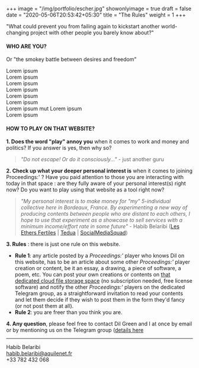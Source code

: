 +++
image = "/img/portfolio/escher.jpg"
showonlyimage = true
draft = false
date = "2020-05-06T20:53:42+05:30"
title = "The Rules"
weight = 1
+++

"What could prevent you from failing again to kickstart another world-changing project with other people you barely know about?"
<!--more-->

#### WHO ARE YOU? 
Or "the smokey battle between desires and freedom"

Lorem ipsum  
Lorem ipsum  
Lorem ipsum  
Lorem ipsum  
Lorem ipsum  
Lorem ipsum  
Lorem ipsum  mut
Lorem ipsum  
Lorem ipsum  
  
#### HOW TO PLAY ON THAT WEBSITE?

**1. Does the word "play" annoy you**		 when it comes to work and money and politics? If you answer is yes, then why so?

> *"Do not escape! Or do it consciously..."* - just another guru

**2. Check up what your deeper personal interest is** when it comes to joining Proceedings:' ? Have you paid attention to those you are interacting with today in that space : are they fully aware of your personal interest(s) right now? Do you want to play using that website as a tool right now?

> *"My personal interest is to make money for "my" 5-individual collective here in Bordeaux, France. By experimenting a new way of producing contents between people who are distant to each others, I hope to use that experiment as a showcase to sell services with a minimum income/effort rate in some future"* - Habib Belaribi ([Les Ethers Fertiles](https://lesethersfertiles.eu/hello/) | [Tedua](https://www.association-tedua.fr/) | [SocialMediaSquad](https://www.socialmediasquad.cc/))

**3. Rules** : there is just one rule on this website.
- **Rule 1**: any article posted by a *Proceedings:'* player who knows Dil on this website, has to be an article about some other *Proceedings:'* player creation or content, be it an essay, a drawing, a piece of software, a poem, etc. You can post your own creations or contents on [that dedicated cloud file storage space](https://cloud.cestlebouquet.fr/index.php/s/3CMAFtNbzwFt26K) (no subscription needed, free license software) and notify the other *Proceedings:'* players on the dedicated Telegram group, as a straightforward invitation to read your contents and let them decide if they wish to post them in the form they'd fancy (or not post them at all).  
- **Rule 2**: you are freer than you think you are.  

**4. Any question**, please feel free to contact Dil Green and I at once by email or by mentioning us on the Telegram group ([details  here](http://localhost:1313/contact/)

---
Habib Belaribi  
habib.belaribi@aquilenet.fr  
+33 782 432 068  

